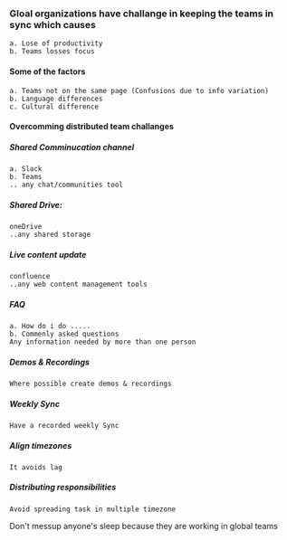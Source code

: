 ### Gloal organizations have challange in keeping the teams in sync which causes 
    a. Lose of productivity
    b. Teams losses focus

#### Some of the factors
    a. Teams not on the same page (Confusions due to info variation)
    b. Language differences
    c. Cultural difference

#### Overcomming distributed team challanges

##### Shared Comminucation channel
    a. Slack
    b. Teams
    .. any chat/communities tool

##### Shared Drive:  
    oneDrive
    ..any shared storage

##### Live content update
    confluence
    ..any web content management tools

##### FAQ
    a. How do i do .....
    b. Commenly asked questions
    Any information needed by more than one person

##### Demos & Recordings
    Where possible create demos & recordings

##### Weekly Sync
    Have a recorded weekly Sync 

##### Align timezones
    It avoids lag

##### Distributing responsibilities
    Avoid spreading task in multiple timezone
    
  Don't messup anyone's sleep because they are working in global teams    
